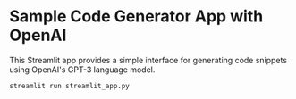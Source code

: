# Sample Code Generator App with OpenAI
This Streamlit app provides a simple interface for generating code snippets using OpenAI's GPT-3 language model.
```
streamlit run streamlit_app.py
```